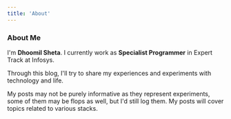 ```yaml
---
title: 'About'
---
```


### About Me

I'm **Dhoomil Sheta**. I currently work as **Specialist Programmer** in Expert Track at Infosys. 

Through this blog, I'll try to share my experiences and experiments with technology and life. 

My posts may not be purely informative as they represent experiments, some of them may be flops as well, but I'd still log them. My posts will cover topics related to various stacks.
